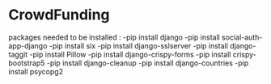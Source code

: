 # CrowdFunding
packages needed to be installed :
  -pip install django
  -pip install social-auth-app-django
  -pip install six
  -pip install django-sslserver
  -pip install django-taggit
  -pip install Pillow
  -pip install django-crispy-forms
  -pip install crispy-bootstrap5
  -pip install django-cleanup
  -pip install django-countries
  -pip install psycopg2

